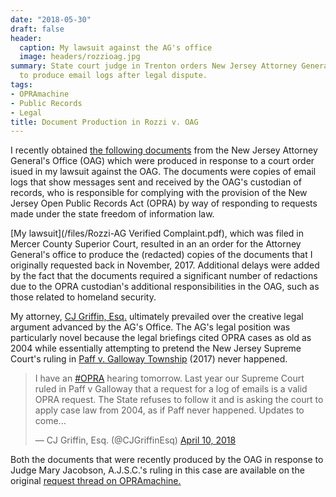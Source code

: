 ```yaml
---
date: "2018-05-30"
draft: false
header:
  caption: My lawsuit against the AG's office
  image: headers/rozzioag.jpg
summary: State court judge in Trenton orders New Jersey Attorney General's Office
  to produce email logs after legal dispute.
tags:
- OPRAmachine
- Public Records
- Legal
title: Document Production in Rozzi v. OAG
---
```

I recently obtained [the following documents](/files/OAGemaillogs.pdf) from the New Jersey Attorney General's Office (OAG) which were produced in response to a court order isued in my lawsuit against the OAG. The documents were copies of email logs that show messages sent and received by the OAG's custodian of records, who is responsible for complying with the provision of the New Jersey Open Public Records Act (OPRA) by way of responding to requests made under the state freedom of information law.

[My lawsuit](/files/Rozzi-AG Verified Complaint.pdf), which was filed in Mercer County Superior Court, resulted in an an order for the Attorney General's office to produce the (redacted) copies of the documents that I originally requested back in November, 2017. Additional delays were added by the fact that the documents required a significant number of redactions due to the OPRA custodian's additional responsibilities in the OAG, such as those related to homeland security.

My attorney, [CJ Griffin, Esq.](https://www.pashmanstein.com/attorney/cj-griffin) ultimately prevailed over the creative legal argument advanced by the AG's Office. The AG's legal position was particularly novel because the legal briefings cited OPRA cases as old as 2004 while essentially attempting to pretend the New Jersey Supreme Court's ruling in [Paff v. Galloway Township](http://www.nj.com/politics/index.ssf/2017/03/nj_supreme_court_ruling_could_reshape_what_governm.html) (2017) never happened.

<blockquote class="twitter-tweet" data-lang="en"><p lang="en" dir="ltr">I have an <a href="https://twitter.com/hashtag/OPRA?src=hash&amp;ref_src=twsrc%5Etfw">#OPRA</a> hearing tomorrow. Last year our Supreme Court ruled in Paff v Galloway that a request for a log of emails is a valid OPRA request. The State refuses to follow it and is asking the court to apply case law from 2004, as if Paff never happened. Updates to come...</p>&mdash; CJ Griffin, Esq. (@CJGriffinEsq) <a href="https://twitter.com/CJGriffinEsq/status/983515006556934144?ref_src=twsrc%5Etfw">April 10, 2018</a></blockquote>
<script async src="https://platform.twitter.com/widgets.js" charset="utf-8"></script>

Both the documents that were recently produced by the OAG in response to Judge Mary Jacobson, A.J.S.C.'s ruling in this case are available on the original [request thread on OPRAmachine.](https://opramachine.com/request/email_logs_for_bruce_solomon_oag#incoming-3248)
